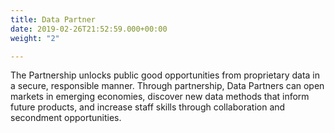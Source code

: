 ```yaml
---
title: Data Partner
date: 2019-02-26T21:52:59.000+00:00
weight: "2"

---
```

The Partnership unlocks public good opportunities from proprietary data in a secure, responsible manner. Through partnership, Data Partners can open markets in emerging economies, discover new data methods that inform future products, and increase staff skills through collaboration and secondment opportunities.
